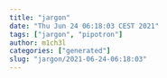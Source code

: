 ```yaml
---
title: "jargon"
date: "Thu Jun 24 06:18:03 CEST 2021"
tags: ["jargon", "pipotron"]
author: m1ch3l
categories: ["generated"]
slug: "jargon/2021-06-24-06:18:03"
---
```



